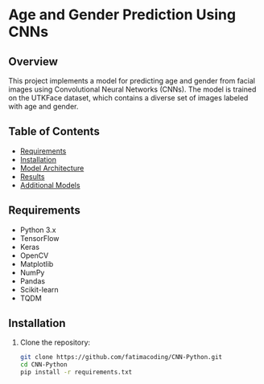 # Age and Gender Prediction Using CNNs

## Overview
This project implements a model for predicting age and gender from facial images using Convolutional Neural Networks (CNNs). The model is trained on the UTKFace dataset, which contains a diverse set of images labeled with age and gender.

## Table of Contents
- [Requirements](#requirements)
- [Installation](#installation)
- [Model Architecture](#model-architecture)
- [Results](#results)
- [Additional Models](#additional-models)

## Requirements
- Python 3.x
- TensorFlow
- Keras
- OpenCV
- Matplotlib
- NumPy
- Pandas
- Scikit-learn
- TQDM

## Installation
1. Clone the repository:
   ```bash
   git clone https://github.com/fatimacoding/CNN-Python.git
   cd CNN-Python
   pip install -r requirements.txt
